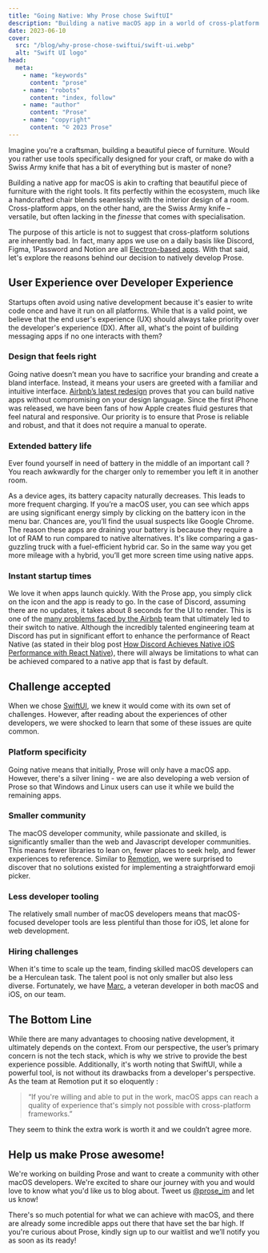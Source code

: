 ```yaml
---
title: "Going Native: Why Prose chose SwiftUI"
description: "Building a native macOS app in a world of cross-platform frameworks"
date: 2023-06-10
cover:
  src: "/blog/why-prose-chose-swiftui/swift-ui.webp"
  alt: "Swift UI logo"
head:
  meta:
    - name: "keywords"
      content: "prose"
    - name: "robots"
      content: "index, follow"
    - name: "author"
      content: "Prose"
    - name: "copyright"
      content: "© 2023 Prose"
---
```


Imagine you're a craftsman, building a beautiful piece of furniture. Would you rather use tools specifically designed for your craft, or make do with a Swiss Army knife that has a bit of everything but is master of none?

Building a native app for macOS is akin to crafting that beautiful piece of furniture with the right tools. It fits perfectly within the ecosystem, much like a handcrafted chair blends seamlessly with the interior design of a room. Cross-platform apps, on the other hand, are the Swiss Army knife – versatile, but often lacking in the _finesse_ that comes with specialisation.

The purpose of this article is not to suggest that cross-platform solutions are inherently bad. In fact, many apps we use on a daily basis like Discord, Figma, 1Password and Notion are all [Electron-based apps](https://www.electronjs.org/apps). With that said, let's explore the reasons behind our decision to natively develop Prose.

## User Experience over Developer Experience

Startups often avoid using native development because it's easier to write code once and have it run on all platforms. While that is a valid point, we believe that the end user's experience (UX) should always take priority over the developer's experience (DX). After all, what's the point of building messaging apps if no one interacts with them?

### Design that feels right

Going native doesn’t mean you have to sacrifice your branding and create a bland interface. Instead, it means your users are greeted with a familiar and intuitive interface. [Airbnb’s latest redesign](https://news.airbnb.com/2023-summer-release/) proves that you can build native apps without compromising on your design language. Since the first iPhone was released, we have been fans of how Apple creates fluid gestures that feel natural and responsive. Our priority is to ensure that Prose is reliable and robust, and that it does not require a manual to operate.

### Extended battery life

Ever found yourself in need of battery in the middle of an important call ? You reach awkwardly for the charger only to remember you left it in another room.

<markdown-image src="/blog/why-prose-chose-swiftui/google-eats-ram-meme.png" alt="Popular meme of Google Chrome devouring RAM" caption="Popular meme of Google Chrome devouring RAM"></markdown-image>

As a device ages, its battery capacity naturally decreases. This leads to more frequent charging. If you’re a macOS user, you can see which apps are using significant energy simply by clicking on the battery icon in the menu bar. Chances are, you’ll find the usual suspects like Google Chrome. The reason these apps are draining your battery is because they require a lot of RAM to run compared to native alternatives. It's like comparing a gas-guzzling truck with a fuel-efficient hybrid car. So in the same way you get more mileage with a hybrid, you’ll get more screen time using native apps.

### Instant startup times

We love it when apps launch quickly. With the Prose app, you simply click on the icon and the app is ready to go. In the case of Discord, assuming there are no updates, it takes about 8 seconds for the UI to render. This is one of the [many problems faced by the Airbnb](https://medium.com/airbnb-engineering/react-native-at-airbnb-the-technology-dafd0b43838) team that ultimately led to their switch to native. Although the incredibly talented engineering team at Discord has put in significant effort to enhance the performance of React Native (as stated in their blog post [How Discord Achieves Native iOS Performance with React Native](https://discord.com/blog/how-discord-achieves-native-ios-performance-with-react-native)), there will always be limitations to what can be achieved compared to a native app that is fast by default.

## Challenge accepted

When we chose [SwiftUI](https://developer.apple.com/xcode/swiftui/), we knew it would come with its own set of challenges. However, after reading about the experiences of other developers, we were shocked to learn that some of these issues are quite common.

### Platform specificity

Going native means that initially, Prose will only have a macOS app. However, there's a silver lining - we are also developing a web version of Prose so that Windows and Linux users can use it while we build the remaining apps.

### Smaller community

The macOS developer community, while passionate and skilled, is significantly smaller than the web and Javascript developer communities. This means fewer libraries to lean on, fewer places to seek help, and fewer experiences to reference. Similar to [Remotion](https://remotion.com/blog/why-remotion-is-a-native-macos-app-not-electron), we were surprised to discover that no solutions existed for implementing a straightforward emoji picker.

### Less developer tooling

The relatively small number of macOS developers means that macOS-focused developer tools are less plentiful than those for iOS, let alone for web development.

### Hiring challenges

When it's time to scale up the team, finding skilled macOS developers can be a Herculean task. The talent pool is not only smaller but also less diverse. Fortunately, we have [Marc](https://x.com/nesium), a veteran developer in both macOS and iOS, on our team.

## The Bottom Line

While there are many advantages to choosing native development, it ultimately depends on the context. From our perspective, the user’s primary concern is not the tech stack, which is why we strive to provide the best experience possible. Additionally, it's worth noting that SwiftUI, while a powerful tool, is not without its drawbacks from a developer's perspective. As the team at Remotion put it so eloquently :

> “If you're willing and able to put in the work, macOS apps can reach a quality of experience that's simply not possible with cross-platform frameworks.”

They seem to think the extra work is worth it and we couldn’t agree more.

## Help us make Prose awesome!

We're working on building Prose and want to create a community with other macOS developers. We're excited to share our journey with you and would love to know what you'd like us to blog about. Tweet us [@prose_im](https://x.com/prose_im) and let us know!

There's so much potential for what we can achieve with macOS, and there are already some incredible apps out there that have set the bar high. If you're curious about Prose, kindly sign up to our waitlist and we’ll notify you as soon as its ready!
